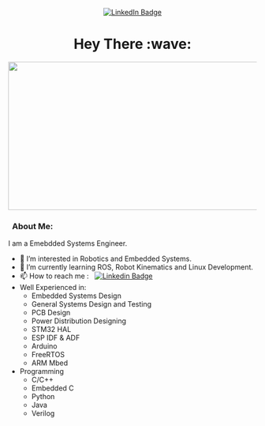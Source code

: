 <p align="center">
<a href="https://www.linkedin.com/in/sudiir12345"><img src="https://img.shields.io/badge/LinkedIn-blue?style=for-the-badge&logo=linkedin&logoColor=white" alt="LinkedIn Badge"></a>
</p>
<h1 align="center">Hey There :wave:</h1>

<div align="center">
  <img src="https://media.giphy.com/media/8gRgYeXD3rKUcjWlzB/giphy.gif" width="600" height="300"/>
</div>

### &nbsp; About Me:
I am a Emebdded Systems Engineer.

- 👀 I’m interested in Robotics and Embedded Systems.
- 🌱 I’m currently learning ROS, Robot Kinematics and Linux Development.
- 📫 How to reach me : &nbsp; [![Linkedin Badge](https://img.shields.io/badge/-Sudiir-blue?style=flat&logo=Linkedin&logoColor=white)](https://www.linkedin.com/in/sudiir12345)
- Well Experienced in:
  - Embedded Systems Design
  - General Systems Design and Testing
  - PCB Design
  - Power Distribution Designing
  - STM32 HAL
  - ESP IDF & ADF
  - Arduino
  - FreeRTOS
  - ARM Mbed
- Programming
    - C/C++
    - Embedded C
    - Python
    - Java
    - Verilog
